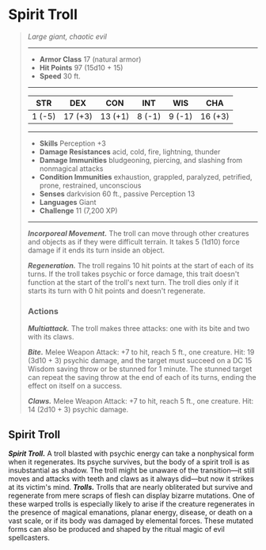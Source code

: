 # Spirit Troll
>*Large giant, chaotic evil*
>___
>- **Armor Class** 17 (natural armor)
>- **Hit Points** 97 (15d10 + 15)
>- **Speed** 30 ft.
>___
>|STR|DEX|CON|INT|WIS|CHA|
>|:---:|:---:|:---:|:---:|:---:|:---:|
>|1 (-5)|17 (+3)|13 (+1)|8 (-1)|9 (-1)|16 (+3)|
>___
>- **Skills** Perception +3
>- **Damage Resistances** acid, cold, fire, lightning, thunder
>- **Damage Immunities** bludgeoning, piercing, and slashing from nonmagical attacks
>- **Condition Immunities** exhaustion, grappled, paralyzed, petrified, prone, restrained, unconscious
>- **Senses** darkvision 60 ft., passive Perception 13
>- **Languages** Giant
>- **Challenge** 11 (7,200 XP)
>___
>***Incorporeal Movement.*** The troll can move through other creatures and objects as if they were difficult terrain. It takes 5 (1d10) force damage if it ends its turn inside an object.  
>
>***Regeneration.*** The troll regains 10 hit points at the start of each of its turns. If the troll takes psychic or force damage, this trait doesn't function at the start of the troll's next turn. The troll dies only if it starts its turn with 0 hit points and doesn't regenerate.  
>
>### Actions
>***Multiattack.*** The troll makes three attacks: one with its bite and two with its claws.  
>
>***Bite.*** Melee Weapon Attack: +7 to hit, reach 5 ft., one creature. Hit: 19 (3d10 + 3) psychic damage, and the target must succeed on a DC 15 Wisdom saving throw or be stunned for 1 minute. The stunned target can repeat the saving throw at the end of each of its turns, ending the effect on itself on a success.  
>
>***Claws.*** Melee Weapon Attack: +7 to hit, reach 5 ft., one creature. Hit: 14 (2d10 + 3) psychic damage.
## Spirit Troll
***Spirit Troll.*** A troll blasted with psychic energy can take a nonphysical form when it regenerates. Its psyche survives, but the body of a spirit troll is as insubstantial as shadow. The troll might be unaware of the transition—it still moves and attacks with teeth and claws as it always did—but now it strikes at its victim's mind.
***Trolls.*** Trolls that are nearly obliterated but survive and regenerate from mere scraps of flesh can display bizarre mutations. One of these warped trolls is especially likely to arise if the creature regenerates in the presence of magical emanations, planar energy, disease, or death on a vast scale, or if its body was damaged by elemental forces. These mutated forms can also be produced and shaped by the ritual magic of evil spellcasters.